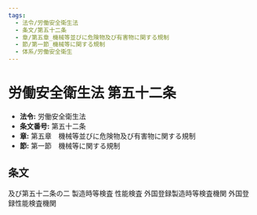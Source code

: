 ```yaml
---
tags:
  - 法令/労働安全衛生法
  - 条文/第五十二条
  - 章/第五章_機械等並びに危険物及び有害物に関する規制
  - 節/第一節_機械等に関する規制
  - 体系/労働安全衛生
---
```

# 労働安全衛生法 第五十二条

- **法令:** 労働安全衛生法
- **条文番号:** 第五十二条
- **章:** 第五章　機械等並びに危険物及び有害物に関する規制
- **節:** 第一節　機械等に関する規制

## 条文
及び第五十二条の二	製造時等検査	性能検査
 	外国登録製造時等検査機関	外国登録性能検査機関


